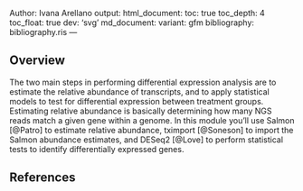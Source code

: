 Author: Ivana Arellano output: html\_document: toc: true toc\_depth: 4
toc\_float: true dev: ‘svg’ md\_document: variant: gfm bibliography:
bibliography.ris —

Overview
--------

The two main steps in performing differential expression analysis are to
estimate the relative abundance of transcripts, and to apply statistical
models to test for differential expression between treatment groups.
Estimating relative abundance is basically determining how many NGS
reads match a given gene within a genome. In this module you’ll use
Salmon \[@Patro\] to estimate relative abundance, tximport \[@Soneson\]
to import the Salmon abundance estimates, and DESeq2 \[@Love\] to
perform statistical tests to identify differentially expressed genes.

References
----------
